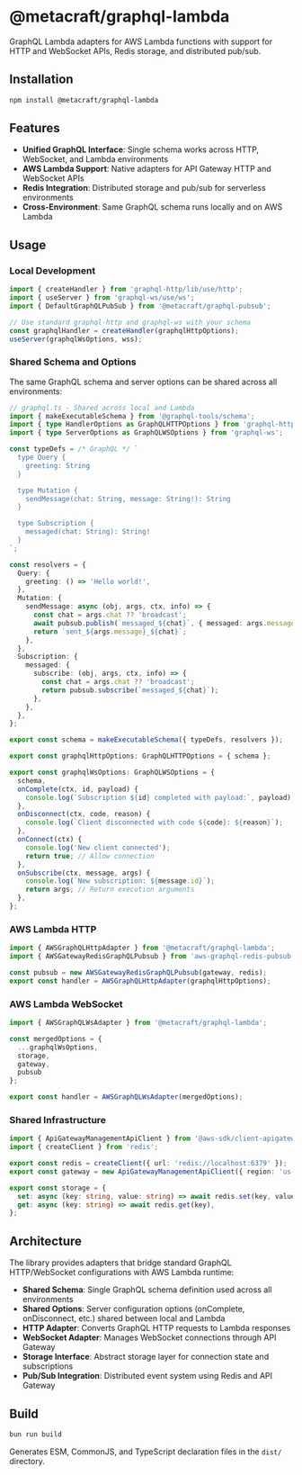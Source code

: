 # @metacraft/graphql-lambda

GraphQL Lambda adapters for AWS Lambda functions with support for HTTP and WebSocket APIs, Redis storage, and distributed pub/sub.

## Installation

```bash
npm install @metacraft/graphql-lambda
```

## Features

- **Unified GraphQL Interface**: Single schema works across HTTP, WebSocket, and Lambda environments
- **AWS Lambda Support**: Native adapters for API Gateway HTTP and WebSocket APIs
- **Redis Integration**: Distributed storage and pub/sub for serverless environments
- **Cross-Environment**: Same GraphQL schema runs locally and on AWS Lambda

## Usage

### Local Development

```typescript
import { createHandler } from 'graphql-http/lib/use/http';
import { useServer } from 'graphql-ws/use/ws';
import { DefaultGraphQLPubSub } from '@metacraft/graphql-pubsub';

// Use standard graphql-http and graphql-ws with your schema
const graphqlHandler = createHandler(graphqlHttpOptions);
useServer(graphqlWsOptions, wss);
```

### Shared Schema and Options

The same GraphQL schema and server options can be shared across all environments:

```typescript
// graphql.ts - Shared across local and Lambda
import { makeExecutableSchema } from '@graphql-tools/schema';
import { type HandlerOptions as GraphQLHTTPOptions } from 'graphql-http';
import { type ServerOptions as GraphQLWSOptions } from 'graphql-ws';

const typeDefs = /* GraphQL */ `
  type Query {
    greeting: String
  }

  type Mutation {
    sendMessage(chat: String, message: String!): String
  }

  type Subscription {
    messaged(chat: String): String!
  }
`;

const resolvers = {
  Query: {
    greeting: () => 'Hello world!',
  },
  Mutation: {
    sendMessage: async (obj, args, ctx, info) => {
      const chat = args.chat ?? 'broadcast';
      await pubsub.publish(`messaged_${chat}`, { messaged: args.message });
      return `sent_${args.message}_${chat}`;
    },
  },
  Subscription: {
    messaged: {
      subscribe: (obj, args, ctx, info) => {
        const chat = args.chat ?? 'broadcast';
        return pubsub.subscribe(`messaged_${chat}`);
      },
    },
  },
};

export const schema = makeExecutableSchema({ typeDefs, resolvers });

export const graphqlHttpOptions: GraphQLHTTPOptions = { schema };

export const graphqlWsOptions: GraphQLWSOptions = {
  schema,
  onComplete(ctx, id, payload) {
    console.log(`Subscription ${id} completed with payload:`, payload);
  },
  onDisconnect(ctx, code, reason) {
    console.log(`Client disconnected with code ${code}: ${reason}`);
  },
  onConnect(ctx) {
    console.log('New client connected');
    return true; // Allow connection
  },
  onSubscribe(ctx, message, args) {
    console.log(`New subscription: ${message.id}`);
    return args; // Return execution arguments
  },
};
```

### AWS Lambda HTTP

```typescript
import { AWSGraphQLHttpAdapter } from '@metacraft/graphql-lambda';
import { AWSGatewayRedisGraphQLPubsub } from 'aws-graphql-redis-pubsub';

const pubsub = new AWSGatewayRedisGraphQLPubsub(gateway, redis);
export const handler = AWSGraphQLHttpAdapter(graphqlHttpOptions);
```

### AWS Lambda WebSocket

```typescript
import { AWSGraphQLWsAdapter } from '@metacraft/graphql-lambda';

const mergedOptions = { 
  ...graphqlWsOptions, 
  storage, 
  gateway, 
  pubsub 
};

export const handler = AWSGraphQLWsAdapter(mergedOptions);
```

### Shared Infrastructure

```typescript
import { ApiGatewayManagementApiClient } from '@aws-sdk/client-apigatewaymanagementapi';
import { createClient } from 'redis';

export const redis = createClient({ url: 'redis://localhost:6379' });
export const gateway = new ApiGatewayManagementApiClient({ region: 'us-east-1' });

export const storage = {
  set: async (key: string, value: string) => await redis.set(key, value),
  get: async (key: string) => await redis.get(key),
};
```

## Architecture

The library provides adapters that bridge standard GraphQL HTTP/WebSocket configurations with AWS Lambda runtime:

- **Shared Schema**: Single GraphQL schema definition used across all environments
- **Shared Options**: Server configuration options (onComplete, onDisconnect, etc.) shared between local and Lambda
- **HTTP Adapter**: Converts GraphQL HTTP requests to Lambda responses
- **WebSocket Adapter**: Manages WebSocket connections through API Gateway
- **Storage Interface**: Abstract storage layer for connection state and subscriptions
- **Pub/Sub Integration**: Distributed event system using Redis and API Gateway

## Build

```bash
bun run build
```

Generates ESM, CommonJS, and TypeScript declaration files in the `dist/` directory.
